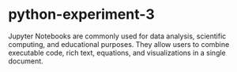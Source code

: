 # python-experiment-3
Jupyter Notebooks are commonly used for data analysis, scientific computing, and educational purposes. They allow users to combine executable code, rich text, equations, and visualizations in a single document.
